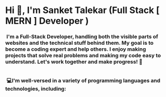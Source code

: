 <h1> Hi 👋, I'm Sanket Talekar (Full Stack [ MERN ] Developer ) </h1>

   <div class="about">
       <h3> 
         <img src="https://img.icons8.com/?size=20&id=Bk6gtCN65dXG&format=png&color=000000" alt="">
           I'm a Full-Stack Developer, handling both the visible parts of websites and the technical stuff behind them. My goal is to become a coding expert and help others. I enjoy making projects 
              that solve real problems and making my code easy to understand. Let's work together and make progress! 🌟
       </h3>
   </div>

   <div class="about" style="display: flex; align-items: center; gap: 5px;" >
        <h3>   
          <img src="https://img.icons8.com/?size=30&id=fkXojbEAWAzS&format=png&color=000000" alt="">
           <span>💻</span>I'm well-versed in a variety of programming languages and technologies, including: 
        </h3>
    </div> 





 <div class="tech">
        <img src="https://img.icons8.com/color/58/000000/html-5--v1.png" alt="">
        <img src="https://img.icons8.com/color/58/000000/css3.png" alt="">
        <img src="https://img.icons8.com/color/58/000000/javascript--v1.png" alt="">
        <img src="https://img.icons8.com/color/58/000000/nodejs.png" alt="">
        <img src="https://img.icons8.com/color/58/000000/react-native.png" alt="">
        <img src="https://img.icons8.com/color/58/000000/bootstrap.png" alt="">
        <img src="https://img.icons8.com/color/58/000000/mongodb.png" alt="">
        <img src="https://img.icons8.com/color/58/000000/express.png" alt="">
        <img src="https://img.icons8.com/color/58/000000/github.png" alt="">
       <img src="https://img.icons8.com/?size=58&id=CIAZz2CYc6Kc&format=png&color=000000" alt="">
 </div>  
  
